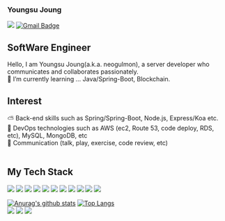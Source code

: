 

<!--
### Hi there 👋
**JoungYoungSu/JoungYoungSu** is a ✨ _special_ ✨ repository because its `README.md` (this file) appears on your GitHub profile.

Here are some ideas to get you started:

- 🔭 I’m currently working on ...
- 🌱 I’m currently learning ...
- 👯 I’m looking to collaborate on ...
- 🤔 I’m looking for help with ...
- 💬 Ask me about ...
- 📫 How to reach me: ...
- 😄 Pronouns: ...
- ⚡ Fun fact: ...
-->


### Youngsu Joung<br/>

<a href="https://hits.seeyoufarm.com"><img src="https://hits.seeyoufarm.com/api/count/incr/badge.svg?url=https%3A%2F%2Fgithub.com%2Fksh030506&count_bg=%2379C83D&title_bg=%23555555&icon=&icon_color=%23E7E7E7&title=hits&edge_flat=false"/></a>
[![Gmail Badge](https://img.shields.io/badge/Gmail-d14836?style=flat-square&logo=Gmail&logoColor=white&link=jeongysu@gmail.com)](jeongysu@gmail.com) 



## SoftWare Engineer
Hello, I am Youngsu Joung(a.k.a. neogulmon), a server developer who communicates and collaborates passionately.<br/>
🌱 I’m currently learning ... Java/Spring-Boot, Blockchain.<br/>

## Interest
⛅  Back-end skills such as Spring/Spring-Boot, Node.js, Express/Koa etc.<br/>
💼  DevOps technologies such as AWS (ec2, Route 53, code deploy, RDS, etc), MySQL, MongoDB, etc<br/>
👬  Communication (talk, play, exercise, code review, etc)<br/><br/>

## My Tech Stack
<img src="https://img.shields.io/badge/C-A8B9CC?style=flat-square&logo=C&logoColor=white"/></a> 
<img src="https://img.shields.io/badge/Java-007396?style=flat-square&logo=Java&logoColor=white"/></a> 
<img src="https://img.shields.io/badge/Python-3766AB?style=flat-square&logo=Python&logoColor=white"/></a> 
<img src="https://img.shields.io/badge/JavaScript-F7DF1E?style=flat-square&logo=JavaScript&logoColor=white"/></a> 
<img src="https://img.shields.io/badge/Node-339933?style=flat-square&logo=Node.js&logoColor=white"/></a> 
<img src="https://img.shields.io/badge/Spring-6DB33f?style=flat-square&logo=Spring&logoColor=white"/></a> 
<img src="https://img.shields.io/badge/Django-092E20?style=flat-square&logo=Django&logoColor=white"/></a> 
<img src="https://img.shields.io/badge/MySQL-4479A1?style=flat-square&logo=MySQL&logoColor=white"/></a> 
<img src="https://img.shields.io/badge/Oracle-F80000?style=flat-square&logo=Oracle&logoColor=white"/></a> 
<img src="https://img.shields.io/badge/GitHub-181717?style=flat-square&logo=GitHub&logoColor=white"/></a> 
<img src="https://img.shields.io/badge/AWS-232F3E?style=flat-square&logo=Amazon&logoColor=white"/></a> 

[![Anurag's github stats](https://github-readme-stats.vercel.app/api?username=ksh030506&show_icons=true)](https://github.com/anuraghazra/github-readme-stats)
[![Top Langs](https://github-readme-stats.vercel.app/api/top-langs/?username=ksh030506&layout=compact)](https://github.com/anuraghazra/github-readme-stats)<br/>
<image src="https://img.shields.io/github/followers/ksh030506?style=social"> <image src="https://img.shields.io/github/stars/ksh030506?style=social"> 
<img src="http://mazandi.herokuapp.com/api?handle={jeongysu}&theme=warm"/>
